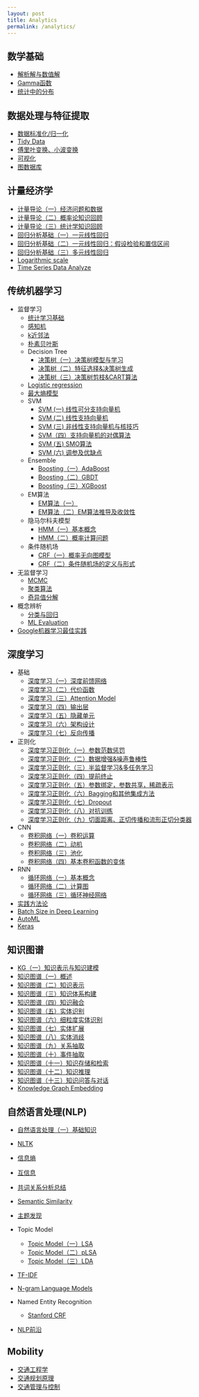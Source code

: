 ```yaml
---
layout: post
title: Analytics
permalink: /analytics/
---
```


## 数学基础

- [解析解与数值解](http://hxiaom.github.io/analytics/2019/04/23/solution.html)
- [Gamma函数](http://hxiaom.github.io/analytics/2019/04/21/gamma.html)
- [统计中的分布](http://hxiaom.github.io/analytics/2019/04/30/distribution.html)

## 数据处理与特征提取

- [数据标准化/归一化](http://hxiaom.github.io/analytics/2019/04/10/normalization.html)
- [Tidy Data](http://hxiaom.github.io/analytics/2019/01/01/tidy-data.html)
- [傅里叶变换、小波变换](http://hxiaom.github.io/analytics/2019/04/10/wavelet.html)
- [可视化](http://hxiaom.github.io/analytics/2019/07/04/visualization.html)
- [图数据库](http://hxiaom.github.io/2019/07/08/graph-databases.html)

## 计量经济学

- [计量导论（一）经济问题和数据](http://hxiaom.github.io/analytics/2019/06/27/eco-1.html)
- [计量导论（二）概率论知识回顾](http://hxiaom.github.io/analytics/2019/06/28/eco-2.html)
- [计量导论（三）统计学知识回顾](http://hxiaom.github.io/analytics/2019/07/04/eco-3.html)
- [回归分析基础（一）一元线性回归](http://hxiaom.github.io/analytics/2019/07/19/eco-4.html)
- [回归分析基础（二）一元线性回归：假设检验和置信区间](http://hxiaom.github.io/analytics/2019/07/24/eco-5.html)
- [回归分析基础（三）多元线性回归](http://hxiaom.github.io/analytics/2019/07/28/econ-6.html)
- [Logarithmic scale](http://hxiaom.github.io/analytics/2019/03/27/log.html)
- [Time Series Data Analyze](http://hxiaom.github.io/analytics/2018/11/19/time-series-data.html)

## 传统机器学习

- 监督学习
    - [统计学习基础](http://hxiaom.github.io/analytics/2019/04/29/ml-basic.html)
    - [感知机](http://hxiaom.github.io/analytics/2019/04/21/perceptron.html)
    - [k近邻法](http://hxiaom.github.io/analytics/2019/04/23/knn.html)
    - [朴素贝叶斯](http://hxiaom.github.io/analytics/2019/04/12/naive-bayes.html)
    - Decision Tree
        - [决策树（一）决策树模型与学习](http://hxiaom.github.io/analytics/2019/04/14/decision-tree-1.html)
        - [决策树（二）特征选择&决策树生成](http://hxiaom.github.io/analytics/2019/04/14/decision-tree-2.html)
        - [决策树（三）决策树剪枝&CART算法](http://hxiaom.github.io/analytics/2019/04/15/decision-tree-3.html)
    - [Logistic regression](http://hxiaom.github.io/2019/04/28/logistic-regression.html)
    - [最大熵模型](http://hxiaom.github.io/analytics/2019/04/29/maxi-entropy.html)
    - SVM
        - [SVM (一) 线性可分支持向量机](http://hxiaom.github.io/analytics/2019/03/28/svm-1.html)
        - [SVM (二) 线性支持向量机](http://hxiaom.github.io/analytics/2019/03/29/SVM-2.html)
        - [SVM (三) 非线性支持向量机与核技巧](http://hxiaom.github.io/analytics/2019/03/30/svm-3.html)
        - [SVM（四）支持向量机的对偶算法](http://hxiaom.github.io/analytics/2019/04/02/svm-4.html)
        - [SVM (五) SMO算法](http://hxiaom.github.io/analytics/2019/04/07/smv-5.html)
        - [SVM (六) 调参及优缺点](http://hxiaom.github.io/analytics/2019/04/10/svm-6.html)
    - Ensemble
        - [Boosting（一）AdaBoost](http://hxiaom.github.io/analytics/2019/04/11/boosting.html)
        - [Boosting（二）GBDT](http://hxiaom.github.io/analytics/2019/04/12/boosting-tree.html)
        - [Boosting（三）XGBoost](http://hxiaom.github.io/analytics/2019/04/12/xgboost.html)
    - EM算法
        - [EM算法（一）](http://hxiaom.github.io/analytics/2019/04/18/em.html)
        - [EM算法（二）EM算法推导及收敛性](http://hxiaom.github.io/analytics/2019/04/25/em-2.html)
    - 隐马尔科夫模型
        - [HMM（一）基本概念](http://hxiaom.github.io/analytics/2019/05/06/hmm.html)
        - [HMM（二）概率计算问题](http://hxiaom.github.io/analytics/2019/05/06/hmm-2.html)
    - 条件随机场
        - [CRF（一）概率无向图模型](http://hxiaom.github.io/analytics/2019/05/06/crf.html)
        - [CRF（二）条件随机场的定义与形式](http://hxiaom.github.io/analytics/2019/05/07/crf-2.html)
- 无监督学习
    - [MCMC](http://hxiaom.github.io/analytics/2019/04/23/mcmc.html)
    - [聚类算法](http://hxiaom.github.io/analytics/2019/04/30/clustering.html)
    - [奇异值分解](http://hxiaom.github.io/analytics/2019/04/17/SVD.html)
- 概念辨析
    - [分类与回归](http://hxiaom.github.io/analytics/2019/04/23/regression-classification.html)
    - [ML Evaluation](http://hxiaom.github.io/analytics/2018/12/25/evaluation-of-machine-learning-model.html)
- [Google机器学习最佳实践](http://hxiaom.github.io/analytics/2019/07/10/ml-best-practice.html)

## 深度学习

- 基础
    - [深度学习（一）深度前馈网络](http://hxiaom.github.io/analytics/2019/04/01/dl-1.html)
    - [深度学习（二）代价函数](http://hxiaom.github.io/analytics/2019/04/07/dl-2.html)
    - [深度学习（三）Attention Model](http://hxiaom.github.io/analytics/2019/05/05/attention-model.html)
    - [深度学习（四）输出层](http://hxiaom.github.io/analytics/2019/05/07/dl-3.html)
    - [深度学习（五）隐藏单元](http://hxiaom.github.io/analytics/2019/05/09/dl-5.html)
    - [深度学习（六）架构设计](http://hxiaom.github.io/analytics/2019/05/09/dl-6.html)
    - [深度学习（七）反向传播](http://hxiaom.github.io/analytics/2019/05/10/dl-7.html)
- 正则化
    - [深度学习正则化（一）参数范数惩罚](http://hxiaom.github.io/analytics/2019/05/12/dl-8.html)
    - [深度学习正则化（二）数据增强&噪声鲁棒性](http://hxiaom.github.io/analytics/2019/05/13/dl-9.html)
    - [深度学习正则化（三）半监督学习&多任务学习](http://hxiaom.github.io/analytics/2019/05/14/dl-10.html)
    - [深度学习正则化（四）提前终止](http://hxiaom.github.io/analytics/2019/05/14/dl-11.html)
    - [深度学习正则化（五）参数绑定，参数共享，稀疏表示](http://hxiaom.github.io/analytics/2019/05/15/dl-12.html)
    - [深度学习正则化（六）Bagging和其他集成方法](http://hxiaom.github.io/analytics/2019/05/15/dl-13.html)
    - [深度学习正则化（七）Dropout](http://hxiaom.github.io/analytics/2019/05/15/dl-14.html)
    - [深度学习正则化（八）对抗训练](http://hxiaom.github.io/analytics/2019/05/16/dl-15.html)
    - [深度学习正则化（九）切面距离、正切传播和流形正切分类器](http://hxiaom.github.io/analytics/2019/05/16/dl-16.html)
- CNN
    - [卷积网络（一）卷积运算](http://hxiaom.github.io/analytics/2019/05/17/dl-17.html)
    - [卷积网络（二）动机](http://hxiaom.github.io/analytics/2019/05/19/dl-18.html)
    - [卷积网络（三）池化](http://hxiaom.github.io/analytics/2019/05/20/dl-19.html)
    - [卷积网络（四）基本卷积函数的变体](http://hxiaom.github.io/analytics/2019/05/21/dl-20.html)
- RNN
    - [循环网络（一）基本概念](http://hxiaom.github.io/analytics/2019/05/21/dl-21.html)
    - [循环网络（二）计算图](http://hxiaom.github.io/analytics/2019/05/22/dl-22.html)
    - [循环网络（三）循环神经网络](http://hxiaom.github.io/analytics/2019/05/28/dl-23.html)
- [实践方法论](http://hxiaom.github.io/analytics/2019/07/05/dl-24.html)
- [Batch Size in Deep Learning](http://hxiaom.github.io/analytics/2018/12/26/batch-size.html)
- [AutoML](http://hxiaom.github.io/analytics/2019/05/06/automl.html)
- [Keras](http://hxiaom.github.io/analytics/2018/12/25/Keras.html)

## 知识图谱

- [KG（一）知识表示与知识建模](http://hxiaom.github.io/analytics/2019/05/05/knowledge-representation.html)
- [知识图谱（一）概述](http://hxiaom.github.io/analytics/2019/06/02/kg-1.html)
- [知识图谱（二）知识表示](http://hxiaom.github.io/analytics/2019/06/04/kg-2.html)
- [知识图谱（三）知识体系构建](http://hxiaom.github.io/analytics/2019/06/04/kg-3.html)
- [知识图谱（四）知识融合](http://hxiaom.github.io/analytics/2019/06/06/kg-4.html)
- [知识图谱（五）实体识别](http://hxiaom.github.io/analytics/2019/06/08/kg-5.html)
- [知识图谱（六）细粒度实体识别](http://hxiaom.github.io/analytics/2019/06/10/kg-6.html)
- [知识图谱（七）实体扩展](http://hxiaom.github.io/analytics/2019/06/12/kg-7.html)
- [知识图谱（八）实体消歧](http://hxiaom.github.io/analytics/2019/06/13/kg-8.html)
- [知识图谱（九）关系抽取](http://hxiaom.github.io/analytics/2019/06/19/kg-9.html)
- [知识图谱（十）事件抽取](http://hxiaom.github.io/analytics/2019/06/21/kg-10.html)
- [知识图谱（十一）知识存储和检索](http://hxiaom.github.io/analytics/2019/06/24/kg-11.html)
- [知识图谱（十二）知识推理](http://hxiaom.github.io/analytics/2019/06/25/kg-12.html)
- [知识图谱（十三）知识问答与对话](http://hxiaom.github.io/analytics/2019/06/27/kg-13.html)
- [Knowledge Graph Embedding](http://hxiaom.github.io/analytics/2018/12/29/Knowledge-graph-embedding.html)

## 自然语言处理(NLP)

- [自然语言处理（一）基础知识](http://hxiaom.github.io/method/2019/07/01/nlp.html)
- [NLTK](http://hxiaom.github.io/analytics/2018/09/18/NLP.html)
- [信息熵](http://hxiaom.github.io/analytics/2019/04/29/information-entropy.html)
- [互信息](http://hxiaom.github.io/analytics/2019/04/25/mi.html)
- [共词关系分析总结](http://hxiaom.github.io/2019/04/25/co-words.html)
- [Semantic Similarity](http://hxiaom.github.io/analytics/2019/04/02/semantic-similarity.html)
- [主题发现](http://hxiaom.github.io/analytics/2019/04/29/topic.html)
- Topic Model
    - [Topic Model（一）LSA](http://hxiaom.github.io/analytics/2019/04/17/topic-model-1.html)
    - [Topic Model（二）pLSA](http://hxiaom.github.io/analytics/2019/04/17/topic-model-2.html)
    - [Topic Model（三）LDA](http://hxiaom.github.io/analytics/2019/04/02/lda.html)
- [TF-IDF](http://hxiaom.github.io/analytics/2019/03/20/tf-idf.html)

- [N-gram Language Models](http://hxiaom.github.io/analytics/2019/04/15/n-gram.html)
- Named Entity Recognition
    - [Stanford CRF](http://hxiaom.github.io/analytics/2019/01/08/NER.html)
- [NLP前沿](http://hxiaom.github.io/anlaytics/2019/07/14/nlp-advanced.html)


## Mobility

- [交通工程学](http://hxiaom.github.io/2019/07/08/transportation-engineering.html)
- [交通规划原理](http://hxiaom.github.io/analytics/2019/07/13/traffic-planning.html)
- [交通管理与控制](http://hxiaom.github.io/analytics/2019/07/13/transportation-management.html)